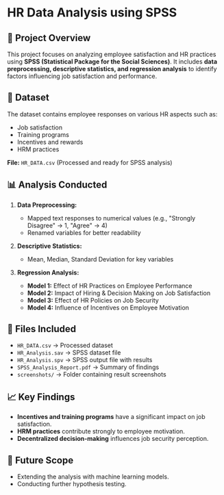# HR Data Analysis using SPSS

## 📌 Project Overview
This project focuses on analyzing employee satisfaction and HR practices using **SPSS (Statistical Package for the Social Sciences)**. It includes **data preprocessing, descriptive statistics, and regression analysis** to identify factors influencing job satisfaction and performance.

## 📂 Dataset
The dataset contains employee responses on various HR aspects such as:
- Job satisfaction  
- Training programs  
- Incentives and rewards  
- HRM practices  

**File:** `HR_DATA.csv` (Processed and ready for SPSS analysis)  

## 📊 Analysis Conducted
1. **Data Preprocessing:**
   - Mapped text responses to numerical values (e.g., "Strongly Disagree" → 1, "Agree" → 4)
   - Renamed variables for better readability  

2. **Descriptive Statistics:**
   - Mean, Median, Standard Deviation for key variables  

3. **Regression Analysis:**
   - **Model 1:** Effect of HR Practices on Employee Performance  
   - **Model 2:** Impact of Hiring & Decision Making on Job Satisfaction  
   - **Model 3:** Effect of HR Policies on Job Security  
   - **Model 4:** Influence of Incentives on Employee Motivation  

## 📁 Files Included
- `HR_DATA.csv` → Processed dataset  
- `HR_Analysis.sav` → SPSS dataset file  
- `HR_Analysis.spv` → SPSS output file with results  
- `SPSS_Analysis_Report.pdf` → Summary of findings  
- `screenshots/` → Folder containing result screenshots  

## 📈 Key Findings
- **Incentives and training programs** have a significant impact on job satisfaction.  
- **HRM practices** contribute strongly to employee motivation.  
- **Decentralized decision-making** influences job security perception.  

## 🚀 Future Scope
- Extending the analysis with machine learning models.  
- Conducting further hypothesis testing.  


